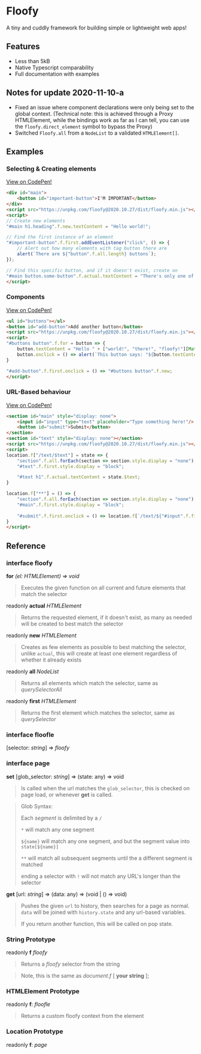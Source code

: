 # Floofy

A tiny and cuddly framework for building simple or lightweight web apps!

## Features

- Less than 5kB
- Native Typescript comparability
- Full documentation with examples

## Notes for update 2020-11-10-a
* Fixed an issue where component declarations were only being set to the global context. (Technical note: this is achieved through a Proxy HTMLElement, while the bindings work as far as I can tell, you can use the `floofy.direct_element` symbol to bypass the Proxy)
* Switched `Floofy.all` from a `NodeList` to a validated `HTMLElement[]`.

## Examples

### Selecting & Creating elements

[View on CodePen!](https://codepen.io/SirPandaNugget/pen/ZEOprRG)

```html
<div id="main">
	<button id="important-button">I'M IMPORTANT</button>
</div>
<script src="https://unpkg.com/floofy@2020.10.27/dist/floofy.min.js"></script>
<script>
// Create new elements
"#main h1.heading".f.new.textContent = "Hello world!";

// Find the first instance of an element
"#important-button".f.first.addEventListener("click", () => {
	// Alert out how many elements with tag button there are
	alert(`There are ${"button".f.all.length} buttons`);
});

// Find this specific button, and if it doesn't exist, create on
"#main button.some-button".f.actual.textContent = "There's only one of me!";
</script>	
```

### Components

[View on CodePen!](https://codepen.io/SirPandaNugget/pen/mdEmoyO)

```html
<ul id="buttons"></ul>
<button id="add-button">Add another button</button>
<script src="https://unpkg.com/floofy@2020.10.27/dist/floofy.min.js"></script>
<script>
"#buttons button".f.for = button => {
	button.textContent = "Hello " + ["world!", "there!", "floofy!"][Math.floor(Math.random() * 3)];
	button.onclick = () => alert(`This button says: "${button.textContent}"`);
}

"#add-button".f.first.onclick = () => "#buttons button".f.new;
</script>
```

### URL-Based behaviour

[View on CodePen!](https://codepen.io/SirPandaNugget/pen/pobPYLY)

```html
<section id="main" style="display: none">
	<input id="input" type="text" placeholder="Type something here!"/>
	<button id="submit">Submit</button>
</section>
<section id="text" style="display: none"></section>
<script src="https://unpkg.com/floofy@2020.10.27/dist/floofy.min.js"></script>
<script>
location.f["/text/$text"] = state => {
	"section".f.all.forEach(section => section.style.display = "none");
	"#text".f.first.style.display = "block";

	"#text h1".f.actual.textContent = state.$text;
}

location.f["**"] = () => {
	"section".f.all.forEach(section => section.style.display = "none");
	"#main".f.first.style.display = "block";
	
	"#submit".f.first.onclick = () => location.f[`/text/${"#input".f.first.value}`]({});
}
</script>
```

## Reference

### interface **floofy**

**for** *(el: HTMLElement) => void*

> Executes the given function on all current and future elements that match the selector

readonly **actual** *HTMLElement*

> Returns the requested element, if it doesn't exist, as many as needed will be created to best match the selector

readonly **new** *HTMLElement*

> Creates as few elements as possible to best matching the selector, unlike `actual`, this will create at least one element regardless of whether it already exists

readonly **all** *NodeList*

> Returns all elements which match the selector, same as _querySelectorAll_

readonly **first** *HTMLElement*

> Returns the first element which matches the selector, same as _querySelector_

### interface **floofle**

[selector: *string*] => *floofy*

### interface **page**

**set** [glob_selector: *string*] => (state: any) => void

> Is called when the url matches the `glob_selector`, this is checked on page load, or whenever **get** is called.

> Glob Syntax:
>
> Each _segment_ is delimited by a `/`
>
> `*` will match any one segment
> 
> `${name}` will match any one segment, and but the segment value into `state[${name}]`
>
> `**` will match all subsequent segments until the a different segment is matched
>
> ending a selector with `!` will not match any URL's longer than the selector

**get** [url: *string*] => (data: any) => (void | () => void)

> Pushes the given `url` to history, then searches for a page as normal. `data` will be joined with `history.state` and any url-based variables.
>
> If you return another function, this will be called on pop state.

### String Prototype

readonly **f** *floofy*

> Returns a *floofy* selector from the string

> Note, this is the same as _document.f_ [ **your string** ];

### HTMLElement Prototype

readonly **f**: *floofle*

> Returns a custom floofy context from the element

### Location Prototype

readonly **f**: *page*